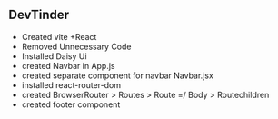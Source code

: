 ## DevTinder

- Created vite +React
- Removed Unnecessary Code
- Installed Daisy Ui
- created Navbar in App.js
- created separate component for navbar Navbar.jsx
- installed react-router-dom
- created BrowserRouter > Routes > Route =/ Body > Routechildren
- created footer component
